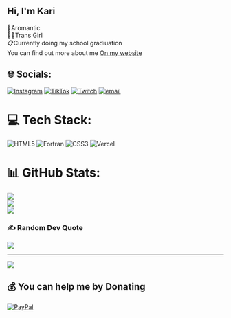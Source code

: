 ## Hi, I'm Kari

🖤Aromantic<br/>
🏳️‍⚧️Trans Girl<br/>
📋Currently doing my school gradiuation<br/>
You can find out more about me [On my website](https://kuninaru.com)


## 🌐 Socials:
[![Instagram](https://img.shields.io/badge/Instagram-%23E4405F.svg?logo=Instagram&logoColor=white)](https://instagram.com/xkaerii_) [![TikTok](https://img.shields.io/badge/TikTok-%23000000.svg?logo=TikTok&logoColor=white)](https://tiktok.com/@kuninaru_) [![Twitch](https://img.shields.io/badge/Twitch-%239146FF.svg?logo=Twitch&logoColor=white)](https://twitch.tv/pxllowuwu) [![email](https://img.shields.io/badge/Email-D14836?logo=gmail&logoColor=white)](mailto:xkaeriiii@gmail.com) 

# 💻 Tech Stack:
![HTML5](https://img.shields.io/badge/html5-%23E34F26.svg?style=for-the-badge&logo=html5&logoColor=white) ![Fortran](https://img.shields.io/badge/Fortran-%23734F96.svg?style=for-the-badge&logo=fortran&logoColor=white) ![CSS3](https://img.shields.io/badge/css3-%231572B6.svg?style=for-the-badge&logo=css3&logoColor=white) ![Vercel](https://img.shields.io/badge/vercel-%23000000.svg?style=for-the-badge&logo=vercel&logoColor=white)
# 📊 GitHub Stats:
![](https://github-readme-stats.vercel.app/api?username=xkaeri&theme=merko&hide_border=true&include_all_commits=false&count_private=false)<br/>
![](https://nirzak-streak-stats.vercel.app/?user=xkaeri&theme=merko&hide_border=true)<br/>
![](https://github-readme-stats.vercel.app/api/top-langs/?username=xkaeri&theme=merko&hide_border=true&include_all_commits=false&count_private=false&layout=compact)

### ✍️ Random Dev Quote
![](https://quotes-github-readme.vercel.app/api?type=horizontal&theme=merko)

---
[![](https://visitcount.itsvg.in/api?id=xkaeri&icon=0&color=12)](https://visitcount.itsvg.in)

  ## 💰 You can help me by Donating
  [![PayPal](https://img.shields.io/badge/PayPal-00457C?style=for-the-badge&logo=paypal&logoColor=white)](https://paypal.me/MikaMagKuro) 

  
<!-- Proudly created with GPRM ( https://gprm.itsvg.in ) -->
